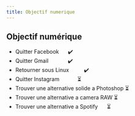 ```yaml
---
title: Objectif numerique
---
```

## Objectif numérique

- Quitter Facebook               ✔️
- Quitter Gmail                    ✔️
- Retourner sous Linux          ✔️
- Quitter Instagram             ⏳
- Trouver une alternative solide a Photoshop         ⏳
- Trouver une alternative a camera RAW         ⏳
- Trouver une alternative a Spotify          ⏳